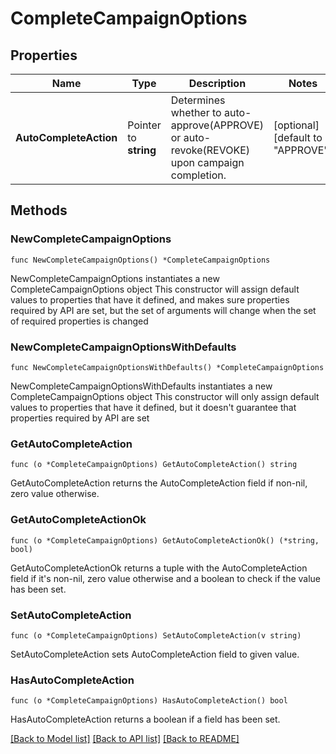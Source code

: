 # CompleteCampaignOptions

## Properties

Name | Type | Description | Notes
------------ | ------------- | ------------- | -------------
**AutoCompleteAction** | Pointer to **string** | Determines whether to auto-approve(APPROVE) or auto-revoke(REVOKE) upon campaign completion. | [optional] [default to "APPROVE"]

## Methods

### NewCompleteCampaignOptions

`func NewCompleteCampaignOptions() *CompleteCampaignOptions`

NewCompleteCampaignOptions instantiates a new CompleteCampaignOptions object
This constructor will assign default values to properties that have it defined,
and makes sure properties required by API are set, but the set of arguments
will change when the set of required properties is changed

### NewCompleteCampaignOptionsWithDefaults

`func NewCompleteCampaignOptionsWithDefaults() *CompleteCampaignOptions`

NewCompleteCampaignOptionsWithDefaults instantiates a new CompleteCampaignOptions object
This constructor will only assign default values to properties that have it defined,
but it doesn't guarantee that properties required by API are set

### GetAutoCompleteAction

`func (o *CompleteCampaignOptions) GetAutoCompleteAction() string`

GetAutoCompleteAction returns the AutoCompleteAction field if non-nil, zero value otherwise.

### GetAutoCompleteActionOk

`func (o *CompleteCampaignOptions) GetAutoCompleteActionOk() (*string, bool)`

GetAutoCompleteActionOk returns a tuple with the AutoCompleteAction field if it's non-nil, zero value otherwise
and a boolean to check if the value has been set.

### SetAutoCompleteAction

`func (o *CompleteCampaignOptions) SetAutoCompleteAction(v string)`

SetAutoCompleteAction sets AutoCompleteAction field to given value.

### HasAutoCompleteAction

`func (o *CompleteCampaignOptions) HasAutoCompleteAction() bool`

HasAutoCompleteAction returns a boolean if a field has been set.


[[Back to Model list]](../README.md#documentation-for-models) [[Back to API list]](../README.md#documentation-for-api-endpoints) [[Back to README]](../README.md)


